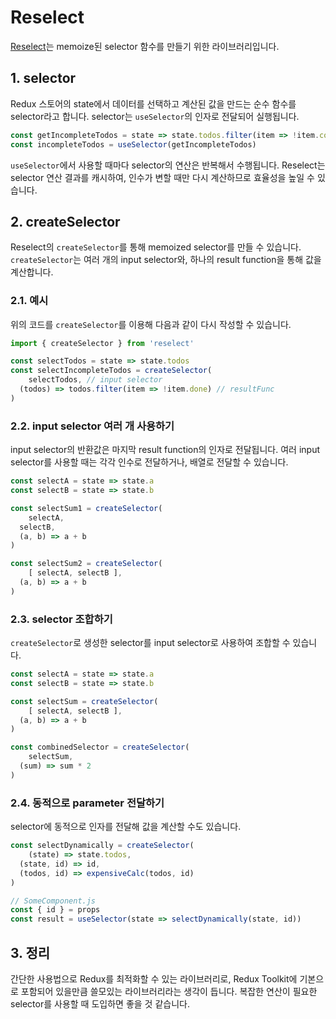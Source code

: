 # Reselect

[Reselect](https://github.com/reduxjs/reselect)는 memoize된 selector 함수를 만들기 위한 라이브러리입니다. 

## 1. selector

Redux 스토어의 state에서 데이터를 선택하고 계산된 값을 만드는 순수 함수를 selector라고 합니다. selector는 `useSelector`의 인자로 전달되어 실행됩니다.

``` js
const getIncompleteTodos = state => state.todos.filter(item => !item.completed) // selector
const incompleteTodos = useSelector(getIncompleteTodos)
```

`useSelector`에서 사용할 때마다 selector의 연산은 반복해서 수행됩니다. Reselect는 selector 연산 결과를 캐시하여, 인수가 변할 때만 다시 계산하므로 효율성을 높일 수 있습니다.

## 2. createSelector

Reselect의 `createSelector`를 통해 memoized selector를 만들 수 있습니다. `createSelector`는 여러 개의 input selector와, 하나의 result function을 통해 값을 계산합니다.

### 2.1. 예시

위의 코드를 `createSelector`를 이용해 다음과 같이 다시 작성할 수 있습니다.

``` js
import { createSelector } from 'reselect'

const selectTodos = state => state.todos
const selectIncompleteTodos = createSelector(
	selectTodos, // input selector
  (todos) => todos.filter(item => !item.done) // resultFunc
)
```

### 2.2. input selector 여러 개 사용하기

input selector의 반환값은 마지막 result function의 인자로 전달됩니다. 여러 input selector를 사용할 때는 각각 인수로 전달하거나, 배열로 전달할 수 있습니다.

``` js
const selectA = state => state.a
const selectB = state => state.b

const selectSum1 = createSelector(
	selectA,
  selectB,
  (a, b) => a + b
)

const selectSum2 = createSelector(
	[ selectA, selectB ],
  (a, b) => a + b
)
```

### 2.3. selector 조합하기

`createSelector`로 생성한 selector를 input selector로 사용하여 조합할 수 있습니다.

``` js
const selectA = state => state.a
const selectB = state => state.b

const selectSum = createSelector(
	[ selectA, selectB ],
  (a, b) => a + b
)

const combinedSelector = createSelector(
	selectSum,
  (sum) => sum * 2
)
```

### 2.4. 동적으로 parameter 전달하기

selector에 동적으로 인자를 전달해 값을 계산할 수도 있습니다.

``` js
const selectDynamically = createSelector(
	(state) => state.todos,
  (state, id) => id,
  (todos, id) => expensiveCalc(todos, id)
)

// SomeComponent.js
const { id } = props
const result = useSelector(state => selectDynamically(state, id))
```

## 3. 정리

간단한 사용법으로 Redux를 최적화할 수 있는 라이브러리로, Redux Toolkit에 기본으로 포함되어 있을만큼 쓸모있는 라이브러리라는 생각이 듭니다. 복잡한 연산이 필요한 selector를 사용할 때 도입하면 좋을 것 같습니다.

